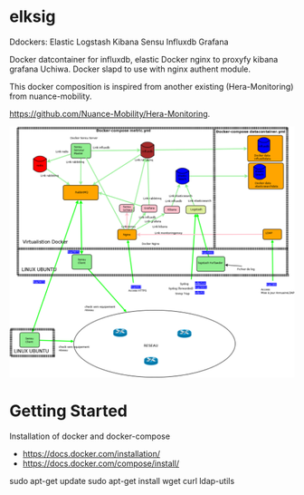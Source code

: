 # elksig

Ddockers: 
Elastic Logstash Kibana Sensu Influxdb Grafana

Docker datcontainer for influxdb, elastic
Docker nginx to proxyfy kibana grafana Uchiwa.
Docker slapd to use with nginx authent module.

This docker composition is inspired from another existing (Hera-Monitoring) from nuance-mobility.

https://github.com/Nuance-Mobility/Hera-Monitoring.

![Architecture](https://github.com/alpern95/elksig/blob/master/ELKSIG.png)

# Getting Started

Installation of docker and docker-compose
 
- https://docs.docker.com/installation/
- https://docs.docker.com/compose/install/

sudo apt-get update
sudo apt-get install wget curl ldap-utils
